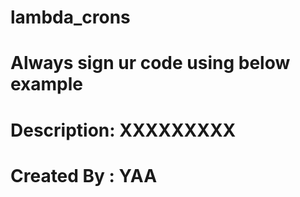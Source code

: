 # lambda_crons

# Always sign ur code using below example
# Description: XXXXXXXXX
# Created By : YAA